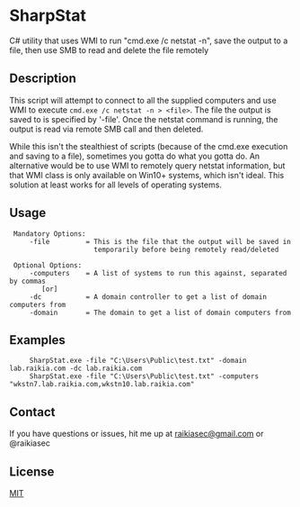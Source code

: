# SharpStat

C# utility that uses WMI to run "cmd.exe /c netstat -n", save the output to a file, then use SMB to read and delete the file remotely

## Description

This script will attempt to connect to all the supplied computers and use WMI to execute `cmd.exe /c netstat -n > <file>`. The file the output is saved to is specified by '-file'. Once the netstat command is running, the output is read via remote SMB call and then deleted.

While this isn't the stealthiest of scripts (because of the cmd.exe  execution and saving to a file), sometimes you gotta do what you gotta do. An alternative would be to use WMI to remotely query netstat information, but that WMI class is only available on Win10+ systems, which isn't ideal.  This solution at least works for all levels of operating systems.


## Usage

     Mandatory Options:
         -file         = This is the file that the output will be saved in 
                         temporarily before being remotely read/deleted

     Optional Options:
         -computers    = A list of systems to run this against, separated by commas
            [or]
         -dc           = A domain controller to get a list of domain computers from
         -domain       = The domain to get a list of domain computers from



## Examples

         SharpStat.exe -file "C:\Users\Public\test.txt" -domain lab.raikia.com -dc lab.raikia.com
         SharpStat.exe -file "C:\Users\Public\test.txt" -computers "wkstn7.lab.raikia.com,wkstn10.lab.raikia.com"

## Contact

If you have questions or issues, hit me up at raikiasec@gmail.com or @raikiasec


## License
[MIT](https://choosealicense.com/licenses/mit/)
